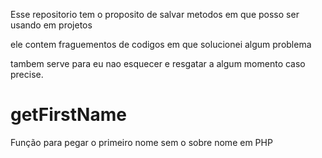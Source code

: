 Esse repositorio tem o proposito de salvar metodos em que posso ser usando em projetos

ele contem fraguementos de codigos em que solucionei algum problema 

tambem serve para eu nao esquecer e resgatar a algum momento caso precise.

# getFirstName
Função para pegar o primeiro nome sem o sobre nome em PHP
